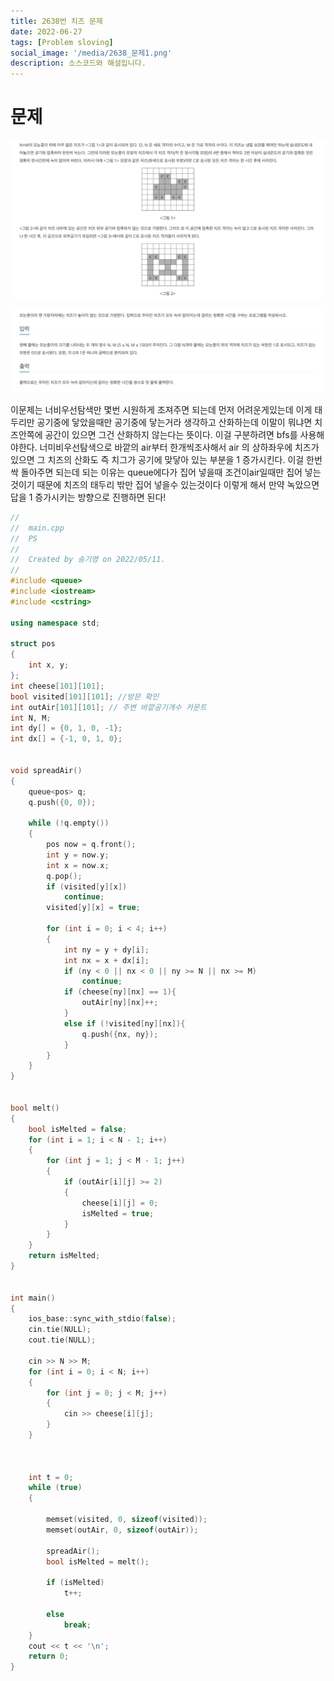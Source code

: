 ```yaml
---
title: 2638번 치즈 문제
date: 2022-06-27
tags: [Problem sloving]
social_image: '/media/2638_문제1.png'
description: 소스코드와 해설입니다.
---
```


# 문제

![problem image](/media/2638_문제1.png)
</br>

![problem image](/media/2638_문제2.png)

이문제는 너비우선탐색만 몇번 시원하게 조져주면 되는데
먼저 어려운게있는데 이게 태두리만 공기중에 닿았을때만 공기중에 닿는거라 생각하고 산화하는데
이말이 뭐냐면 치즈안쪽에 공간이 있으면 그건 산화하지 않는다는 뜻이다.
이걸 구분하려면 bfs를 사용해야한다.  너미비우선탐색으로 바깥의 air부터 한개씩조사해서 air 의 상하좌우에 치즈가 있으면
그 치즈의 산화도 즉 치그가 공기에 맞닿아 있는 부분을 1 증가시킨다. 이걸 한번 싹 돌아주면 되는데 되는 이유는 queue에다가 집어 넣을때 조건이air일때만 집어 넣는것이기 때문에 치즈의 태두리 밖만 집어 넣을수 있는것이다 이렇게 해서 만약 녹았으면 답을 1 
증가시키는 방향으로 진행하면 된다!

```cpp
//
//  main.cpp
//  PS
//
//  Created by 송기영 on 2022/05/11.
//
#include <queue>
#include <iostream>
#include <cstring>

using namespace std;

struct pos
{
    int x, y;
};
int cheese[101][101];
bool visited[101][101]; //방문 확인
int outAir[101][101]; // 주변 바깥공기개수 카운트
int N, M;
int dy[] = {0, 1, 0, -1};
int dx[] = {-1, 0, 1, 0};


void spreadAir()
{
    queue<pos> q;
    q.push({0, 0});

    while (!q.empty())
    {
        pos now = q.front();
        int y = now.y;
        int x = now.x;
        q.pop();
        if (visited[y][x])
            continue;
        visited[y][x] = true;

        for (int i = 0; i < 4; i++)
        {
            int ny = y + dy[i];
            int nx = x + dx[i];
            if (ny < 0 || nx < 0 || ny >= N || nx >= M)
                continue;
            if (cheese[ny][nx] == 1){
                outAir[ny][nx]++;
            }
            else if (!visited[ny][nx]){
                q.push({nx, ny});
            }
        }
    }
}


bool melt()
{
    bool isMelted = false;
    for (int i = 1; i < N - 1; i++)
    {
        for (int j = 1; j < M - 1; j++)
        {
            if (outAir[i][j] >= 2)
            {
                cheese[i][j] = 0;
                isMelted = true;
            }
        }
    }
    return isMelted;
}


int main()
{
    ios_base::sync_with_stdio(false);
    cin.tie(NULL);
    cout.tie(NULL);

    cin >> N >> M;
    for (int i = 0; i < N; i++)
    {
        for (int j = 0; j < M; j++)
        {
            cin >> cheese[i][j];
        }
    }

    
    
    int t = 0;
    while (true)
    {

        memset(visited, 0, sizeof(visited));
        memset(outAir, 0, sizeof(outAir));

        spreadAir();
        bool isMelted = melt();

        if (isMelted)
            t++;
  
        else
            break;
    }
    cout << t << '\n';
    return 0;
}

```
